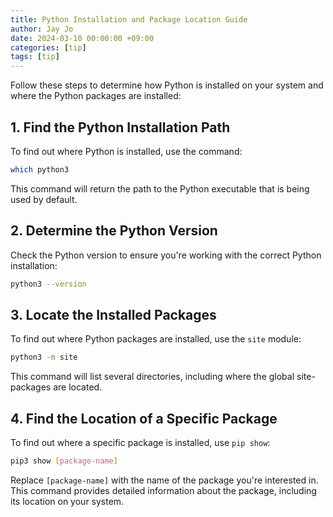 ```yaml
---
title: Python Installation and Package Location Guide
author: Jay Jo
date: 2024-03-10 00:00:00 +09:00
categories: [tip]
tags: [tip]
---
```


Follow these steps to determine how Python is installed on your system and where the Python packages are installed:

## 1. Find the Python Installation Path

To find out where Python is installed, use the command:

```bash
which python3
```

This command will return the path to the Python executable that is being used by default.

## 2. Determine the Python Version

Check the Python version to ensure you're working with the correct Python installation:

```bash
python3 --version
```

## 3. Locate the Installed Packages

To find out where Python packages are installed, use the `site` module:

```bash
python3 -m site
```

This command will list several directories, including where the global site-packages are located.

## 4. Find the Location of a Specific Package

To find out where a specific package is installed, use `pip show`:

```bash
pip3 show [package-name]
```

Replace `[package-name]` with the name of the package you're interested in. This command provides detailed information about the package, including its location on your system.
